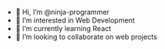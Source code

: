 - 👋 Hi, I’m @ninja-programmer
- 👀 I’m interested in Web Development
- 🌱 I’m currently learning React
- 💞️ I’m looking to collaborate on web projects 

